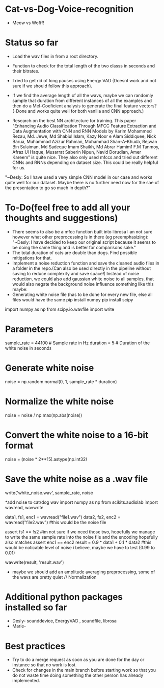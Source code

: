 # Cat-vs-Dog-Voice-recognition
* Meow vs Wofff!

# Status so far

* Load the wav files in from a root directory.
* Function to check for the total length of the two classs in seconds and their bitrates.
* Tried to get rid of long pauses using Energy VAD (Doesnt work and not sure if we should follow this approach). 
* If we find the average length of all the wavs, maybe we can randomly sample that duration from different instances of all   the examples and then do a Mel-Coeficient analysis to generate the final feature vectors? (-Done and works quite well for both vanilla and CNN approach.)

 * Research on the best NN architecture for training. This paper   "Enhancing Audio Classification Through MFCC Feature Extraction and Data Augmentation with CNN and RNN Models by Karim Mohammed Rezau, Md. Jewe, Md Shabiul Islam, Kazy Noor e Alam Siddiquee, Nick Barua, Muhammad Azizur Rahman, Mohammad Shan-A-Khuda, Rejwan Bin Sulaiman, Md Sadeque Imam Shaikh, Md Abrar Hamim1 F.M Tanmoy, Afraz Ul Haque, Musarrat Saberin Nipun, Navid Dorudian, Amer Kareem"  is quite nice. They also only used mfccs and tried out different CNNs and RNNs depending on dataset size. This could be really helpful for us.

 "~Desly: So I have used a very simple CNN model in our case and works quite well for our dataset. Maybe there is no further need now for the sae of the presentation to go so much in depth?"

# To-Do(feel free to add all your thoughts and suggestions)

* There seems to also be a mfcc function built into librosa I an not sure however what other preprocessing is in there (eg preemphasizing): 
    "~Desly: I have decided to keep our original script because it seems to be doing the same thing and is better for comparisons sake."
* The total duration of cats are double than dogs. Find possible mitigations for that.
* Implement a noise reduction function and save the cleaned audio files in a folder in the repo.(Can also be used directly in the pipeline without saving to reduce complexity and save space!) Instead of noise reduction, we could also add gaussian white noise to all samples, that would also negate the background noise influence something like this maybe:
* Generating white noise file (has to be done for every new file, else all files would have the same 
pip install numpy
pip install scipy

import numpy as np
from scipy.io.wavfile import write

# Parameters
sample_rate = 44100  # Sample rate in Hz
duration = 5  # Duration of the white noise in seconds

# Generate white noise
noise = np.random.normal(0, 1, sample_rate * duration)

# Normalize the white noise
noise = noise / np.max(np.abs(noise))

# Convert the white noise to a 16-bit format
noise = (noise * 2**15).astype(np.int32)

# Save the white noise as a .wav file
write('white_noise.wav', sample_rate, noise

*add noise to cat/dog wav
import numpy as np
from scikits.audiolab import wavread, wavwrite

data1, fs1, enc1 = wavread("file1.wav")
data2, fs2, enc2 = wavread("file2.wav") #this would be the noise file 

assert fs1 == fs2 #im not sure if we need those two, hopefully we manage to write the same sample rate into the noise file and the encoding hopefully also matches
assert enc1 == enc2
result = 0.9 * data1 + 0.1 * data2  #this would be noticable level of noise i believe, maybe we have to test (0.99 to 0.01)

wavwrite(result, 'result.wav')

* maybe we should add an amplitude averaging preprocessing, some of the wavs are pretty quiet // Normalization


# Additional python packages installed so far

* Desly- sounddevice, EnergyVAD , soundfile, librosa
* Marie- 


# Best practices

* Try to do a merge request as soon as you are done for the day or instance so that no work is lost.
* Check for changes in the main branch before starting work so that you do not waste time doing something the other person has already implemented. 
